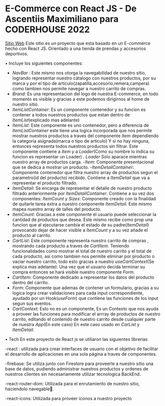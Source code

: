 
# E-Commerce con React JS - De Ascentiis Maximiliano para CODERHOUSE 2022

 [Sitio Web] 
  Este sitio es un proyecto que esta basado en un E-commerce hecho con React JS. Orientado a una tienda de prendas y accesorios deportivos.



• Incluye los siguientes componentes:

- _NavBar_ : Este mismo nos otorga la navegabilidad de nuestro sitio, logrando representar nuestro cátalogo con nuestros productos, por su marca y por el tipo de articulo(zapatilla,accesorio,remera,campera) como tambien nos permite navegar a nuestro carrito de compras.
- _Brand_: Es una representacion del logo de nuestra E-commerce, en todo momento es visible y gracias a este podemos dirigirnos al home de nuestro sitio.
- _ItemListContainer_: Es un componente contenedor y su funcion es contener a todos nuestros productos que estan dentro de _ItemList_(explicado mas adelante)
- _ItemList_: Este componente es uno contenedor, pero a diferencia de _ItemListContainer_ este tiene una logica incorporada que nos permite mostrar nuestros productos a traves del componente _Item_ dependiendo la categoria asignada(marca o tipo de articulo) Y si no hay ninguna, entonces representa todos nuestros productos sin filtrar.
Este componente contiene a _Item_ y a _Loader_(Como su nombre lo indica su funcion es representar un Loader) . _Loader_ Solo aparace mientras nuestro array de productos carga.
-_Item_: Componente presentacional que se dedica a mostrar un producto.
-_ItemDetailContainer_: Componente contenedor que filtra nuestro array de productos segun el parametro(id del producto) recibido. Contiene a _ItemDetail_ que va a representar el producto filtrado.
- _ItemDetail_: Se encarga de representar el detalle de nuestro producto filtrado anteriormente por _ItemDetailContainer_. Contiene a su vez dos componentes: _ItemCount_ y _Sizes_: Componente creado con la finalidad de quitarle tarea extra a nuestro componente _ItemDetail_. Este mismo mapea nuestro array de talles del producto.
- _ItemCount_: Gracias a este componente el usuario puede seleccionar la cantidad de productos que desea. Este mismo recibe como prop una funcion que al ejecutarse cambia el estado de su padre(_ItemDetail_) provocando dejar de hacer visible a _ItemCount_ y a su vez añade el producto al carrito.
- _CartList_: Este componente representa nuestro carrito de compras , mostrando cada producto a traves de _CartItem_. Teniendo funcionalidades como mostrar el total de nuestro carrito y el total de cada producto, asi como tambien nos permite eliminar por producto o vaciar nuestro carrito, todo esto gracias a nuestro _useCartContext_(Se explica mas adelante). Una vez que el usuario decida terminar su compra entonces se hará visible nuestro componente _Form_.
- _CartItem_: Componente dedicado a representar los datos del producto dentro del carrito.
- _Form_: Componente que ademas de contener un formulario, gracias a su logica logra crear validaciones para cada input correspondiente, ayudado por un Hook(_useForm_) que contiene las funciones de los input segun sus eventos. 
- _CartContext_: Esto no es un componente, Es un Contexto que nos ayuda a proveer las funciones para modificar el arrray de productos de nuestro carrito, editando el contenido de nuestro carrito desde cualquier parte de nuestra _App_(En este caso) En este caso usado en _CarList_ y _ItemDetail_.


• Tech
En este proyecto de React js se utiliaron las siguientes librerias


-react : utilizada para crear interfaces de usuario con el objetivo de facilitar el desarrollo de aplicaciones en una sola página a traves de componentes.

-firebase: Se utiliza junto con Firestore para proveerle a nuestro sitio una base de datos, pudiendo administrar nuestros productos y ordenes de nuestros clientes sin necesariamente utilizar tecnologica BackEnd.

-react-router-dom: Utilizada para el enrutamiento de nuestro sitio, haciendolo navegable🚀.

-react-icons: Utilizada para proveer iconos a nuestro proyecto



   [Sitio Web]: https://codersport.netlify.app/
   [react]: https://reactjs.org/
   [firebase]: https://firebase.google.com/
   [react-router-dom]: https://reactrouter.com/
   [react-icons]: https://react-icons.github.io/react-icons/
   [firestore]: https://cloud.google.com/firestore?hl=es
   [react-dom]: https://es.reactjs.org/docs/react-dom.html

